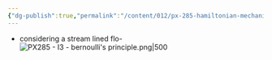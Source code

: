 ```yaml
---
{"dg-publish":true,"permalink":"/content/012/px-285-hamiltonian-mechanics-and-fluid-dynamics/term-2-fluid-dynamics/i-navier-stokes-equation/px-285-i3-bernoulli-s-principle/","noteIcon":"1","created":"2025-01-24T12:51:54.480+00:00","updated":"2025-01-24T12:54:09.155+00:00"}
---
```


- considering a stream lined flo- 
![PX285 - I3 - bernoulli's principle.png|500](/img/user/pics/PX285%20-%20I3%20-%20bernoulli's%20principle.png)